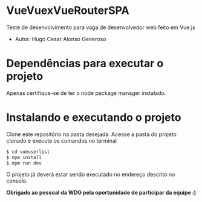 # VueVuexVueRouterSPA



Teste de desenvolvimento para vaga de desenvolvedor web feito em Vue.js
- Autor: Hugo Cesar Alonso Generoso

# Dependências para executar o projeto
  Apenas certifique-se de ter o node package manager instalado.
 
# Instalando e executando o projeto
Clone este repositório na pasta desejada.
Acesse a pasta do projeto clonado e execute os comandos no terminal
```sh
$ cd vueuserlist
$ npm install
$ npm run dev
```
O projeto já deverá estar sendo executado no endereço descrito no console.

**Obrigado ao pessoal da WDG pela oportunidade de participar da equipe :)**
